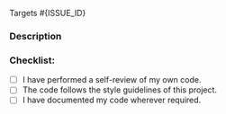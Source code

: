 Targets #{ISSUE_ID}
<!--- If there is an open issue, please link to the issue here by replacing [ISSUE_ID]-->

<!--- Please complete the following steps and check these boxes before filing your PR: -->

### Description
<!--- Describe your changes in detail -->
<!--- Why these changes are required? What existing problem does the pull request solve? -->

### Checklist:
<!--- Mark the checkboxes accordingly. -->
<!--- If you're unsure about any of these, don't hesitate to ask. We're here to help! -->
- [ ] I have performed a self-review of my own code.
- [ ] The code follows the style guidelines of this project.
- [ ] I have documented my code wherever required.